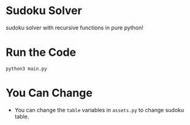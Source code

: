 # Sudoku Solver

sudoku solver with recursive functions in pure python!

# Run the Code

```
python3 main.py
```


# You Can Change
- You can change the `table` variables in `assets.py` to change sudoku table.
